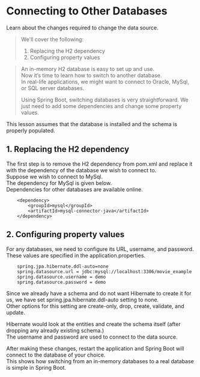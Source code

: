 # Connecting to Other Databases

Learn about the changes required to change the data source.

> We'll cover the following:
>
> 1. Replacing the H2 dependency
> 2. Configuring property values

> An in-memory H2 database is easy to set up and use.  
>  Now it’s time to learn how to switch to another database.  
>  In real-life applications, we might want to connect to Oracle, MySql, or SQL server databases.
>
> Using Spring Boot, switching databases is very straightforward. We just need to add some dependencies and change some property values.

This lesson assumes that the database is installed and the schema is properly populated.

## 1. Replacing the H2 dependency

The first step is to remove the H2 dependency from pom.xml and replace it with the dependency of the database we wish to connect to.  
Suppose we wish to connect to MySql.  
The dependency for MySql is given below.  
Dependencies for other databases are available online.

        <dependency>
            <groupId>mysql</groupId>
            <artifactId>mysql-connector-java</artifactId>
        </dependency>

## 2. Configuring property values

For any databases, we need to configure its URL, username, and password. These values are specified in the application.properties.

        spring.jpa.hibernate.ddl-auto=none
        spring.datasource.url = jdbc:mysql://localhost:3306/movie_example
        spring.datasource.username = demo
        spring.datasource.password = demo

Since we already have a schema and do not want Hibernate to create it for us, we have set spring.jpa.hibernate.ddl-auto setting to none.  
 Other options for this setting are create-only, drop, create, validate, and update.

Hibernate would look at the entities and create the schema itself (after dropping any already existing schema.)  
 The username and password are used to connect to the data source.

After making these changes, restart the application and Spring Boot will connect to the database of your choice.  
 This shows how switching from an in-memory databases to a real database is simple in Spring Boot.
